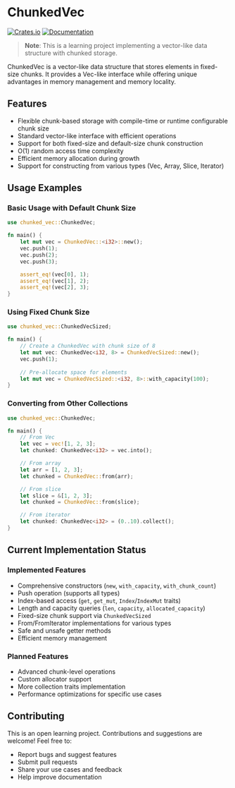 # ChunkedVec

[![Crates.io](https://img.shields.io/crates/v/chunked_vec.svg)](https://crates.io/crates/chunked_vec)
[![Documentation](https://docs.rs/chunked_vec/badge.svg)](https://docs.rs/chunked_vec)

> **Note**: This is a learning project implementing a vector-like data structure with chunked storage.

ChunkedVec is a vector-like data structure that stores elements in fixed-size chunks. It provides a Vec-like interface while offering unique advantages in memory management and memory locality.

## Features

- Flexible chunk-based storage with compile-time or runtime configurable chunk size
- Standard vector-like interface with efficient operations
- Support for both fixed-size and default-size chunk construction
- O(1) random access time complexity
- Efficient memory allocation during growth
- Support for constructing from various types (Vec, Array, Slice, Iterator)

## Usage Examples

### Basic Usage with Default Chunk Size

```rust
use chunked_vec::ChunkedVec;

fn main() {
    let mut vec = ChunkedVec::<i32>::new();
    vec.push(1);
    vec.push(2);
    vec.push(3);

    assert_eq!(vec[0], 1);
    assert_eq!(vec[1], 2);
    assert_eq!(vec[2], 3);
}
```

### Using Fixed Chunk Size

```rust
use chunked_vec::ChunkedVecSized;

fn main() {
    // Create a ChunkedVec with chunk size of 8
    let mut vec: ChunkedVec<i32, 8> = ChunkedVecSized::new();
    vec.push(1);
    
    // Pre-allocate space for elements
    let mut vec = ChunkedVecSized::<i32, 8>::with_capacity(100);
}
```

### Converting from Other Collections

```rust
use chunked_vec::ChunkedVec;

fn main() {
    // From Vec
    let vec = vec![1, 2, 3];
    let chunked: ChunkedVec<i32> = vec.into();

    // From array
    let arr = [1, 2, 3];
    let chunked = ChunkedVec::from(arr);

    // From slice
    let slice = &[1, 2, 3];
    let chunked = ChunkedVec::from(slice);

    // From iterator
    let chunked: ChunkedVec<i32> = (0..10).collect();
}
```

## Current Implementation Status

### Implemented Features

- Comprehensive constructors (`new`, `with_capacity`, `with_chunk_count`)
- Push operation (supports all types)
- Index-based access (`get`, `get_mut`, `Index`/`IndexMut` traits)
- Length and capacity queries (`len`, `capacity`, `allocated_capacity`)
- Fixed-size chunk support via `ChunkedVecSized`
- From/FromIterator implementations for various types
- Safe and unsafe getter methods
- Efficient memory management

### Planned Features

- Advanced chunk-level operations
- Custom allocator support
- More collection traits implementation
- Performance optimizations for specific use cases

## Contributing

This is an open learning project. Contributions and suggestions are welcome! Feel free to:

- Report bugs and suggest features
- Submit pull requests
- Share your use cases and feedback
- Help improve documentation
```


        